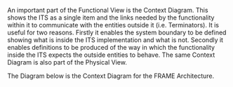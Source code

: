 An important part of the Functional View is the Context Diagram. This shows the ITS as a single item and the links needed by the functionality within it to communicate with the entities outside it (i.e. Terminators). It is useful for two reasons. Firstly it enables the system boundary to be defined showing what is inside the ITS implementation and what is not. Secondly it enables definitions to be produced of the way in which the functionality inside the ITS expects the outside entities to behave. The same Context Diagram is also part of the Physical View.

The Diagram below is the Context Diagram for the FRAME Architecture.